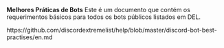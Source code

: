 **Melhores Práticas de Bots** Este é um documento que contém os requerimentos básicos para todos os bots públicos listados em DEL.

https\://github.com/discordextremelist/help/blob/master/discord-bot-best-practises/en.md
